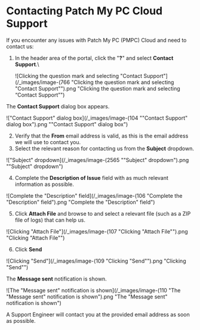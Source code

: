 # Contacting Patch My PC Cloud Support

If you encounter any issues with Patch My PC (PMPC) Cloud and need to contact us:

1.  In the header area of the portal, click the "**?**" and select **Contact Support**.\


    ![Clicking the question mark and selecting "Contact Support"](/_images/image-(766 "Clicking the question mark and selecting \"Contact Support\"").png "Clicking the question mark and selecting “Contact Support”")



The **Contact Support** dialog box appears.

!["Contact Support" dialog box](/_images/image-(104 "\"Contact Support\" dialog box").png "&#x22;Contact Support&#x22; dialog box")

2. Verify that the **From** email address is valid, as this is the email address we will use to contact you.
3. Select the relevant reason for contacting us from the **Subject** dropdown.

!["Subject" dropdown](/_images/image-(2565 "\"Subject\" dropdown").png "&#x22;Subject&#x22; dropdown")

4. Complete the **Description of Issue** field with as much relevant information as possible.

![Complete the "Description" field](/_images/image-(106 "Complete the \"Description\" field").png "Complete the &#x22;Description&#x22; field")

5. Click **Attach File** and browse to and select a relevant file (such as a ZIP file of logs) that can help us.

![Clicking "Attach File"](/_images/image-(107 "Clicking \"Attach File\"").png "Clicking &#x22;Attach File&#x22;")

6. Click **Send**

![Clicking "Send"](/_images/image-(109 "Clicking \"Send\"").png "Clicking &#x22;Send&#x22;")

The **Message sent** notification is shown.

![The "Message sent" notification is shown](/_images/image-(110 "The \"Message sent\" notification is shown").png "The &#x22;Message sent&#x22; notification is shown")

A Support Engineer will contact you at the provided email address as soon as possible.